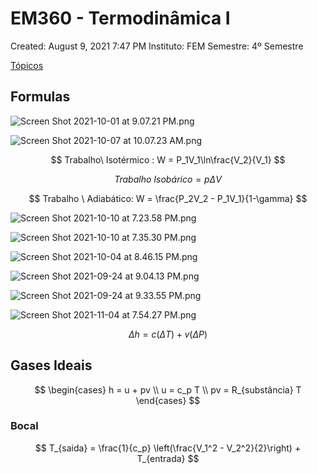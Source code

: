 # EM360 - Termodinâmica I

Created: August 9, 2021 7:47 PM
Instituto: FEM
Semestre: 4º Semestre

[Tópicos](EM360%20-%20Termodina%CC%82mica%20I%20ade0404c11224518aec120a90d6a39d8/To%CC%81picos%203aaff4b1b7c64614b646cbba94123d76.csv)

## Formulas

![Screen Shot 2021-10-01 at 9.07.21 PM.png](EM360%20-%20Termodina%CC%82mica%20I%20ade0404c11224518aec120a90d6a39d8/Screen_Shot_2021-10-01_at_9.07.21_PM.png)

![Screen Shot 2021-10-07 at 10.07.23 AM.png](EM360%20-%20Termodina%CC%82mica%20I%20ade0404c11224518aec120a90d6a39d8/Screen_Shot_2021-10-07_at_10.07.23_AM.png)

$$
Trabalho\ Isotérmico : W = P_1V_1\ln\frac{V_2}{V_1}
$$

$$
Trabalho \ Isobárico = p\Delta V
$$

$$
Trabalho \ Adiabático: W = \frac{P_2V_2 - P_1V_1}{1-\gamma}
$$

![Screen Shot 2021-10-10 at 7.23.58 PM.png](EM360%20-%20Termodina%CC%82mica%20I%20ade0404c11224518aec120a90d6a39d8/Screen_Shot_2021-10-10_at_7.23.58_PM.png)

![Screen Shot 2021-10-10 at 7.35.30 PM.png](EM360%20-%20Termodina%CC%82mica%20I%20ade0404c11224518aec120a90d6a39d8/Screen_Shot_2021-10-10_at_7.35.30_PM.png)

![Screen Shot 2021-10-04 at 8.46.15 PM.png](EM360%20-%20Termodina%CC%82mica%20I%20ade0404c11224518aec120a90d6a39d8/Screen_Shot_2021-10-04_at_8.46.15_PM.png)

![Screen Shot 2021-09-24 at 9.04.13 PM.png](EM360%20-%20Termodina%CC%82mica%20I%20ade0404c11224518aec120a90d6a39d8/Screen_Shot_2021-09-24_at_9.04.13_PM.png)

![Screen Shot 2021-09-24 at 9.33.55 PM.png](EM360%20-%20Termodina%CC%82mica%20I%20ade0404c11224518aec120a90d6a39d8/Screen_Shot_2021-09-24_at_9.33.55_PM.png)

![Screen Shot 2021-11-04 at 7.54.27 PM.png](EM360%20-%20Termodina%CC%82mica%20I%20ade0404c11224518aec120a90d6a39d8/Screen_Shot_2021-11-04_at_7.54.27_PM.png)

$$
\Delta h = c(\Delta T) + v(\Delta P)
$$

## Gases Ideais

$$
\begin{cases}
h = u + pv \\ 
u = c_p T \\ 
pv = R_{substância} T
\end{cases}
$$

### Bocal

$$
T_{saida} = \frac{1}{c_p} \left(\frac{V_1^2 - V_2^2}{2}\right) + T_{entrada}
$$